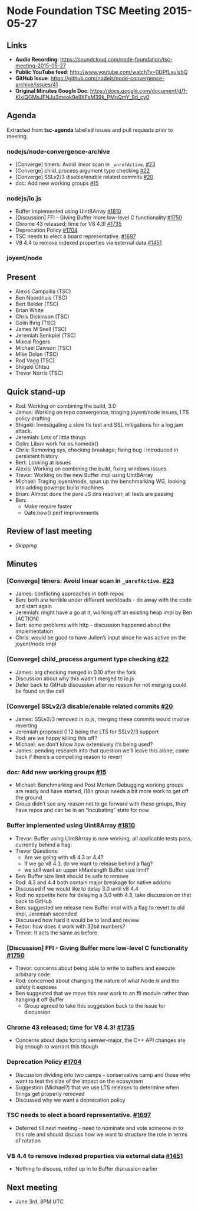 # Node Foundation TSC Meeting 2015-05-27

## Links

* **Audio Recording**: <https://soundcloud.com/node-foundation/tsc-meeting-2015-05-27>
* **Public YouTube feed**: <http://www.youtube.com/watch?v=0DPfLxulsbQ>
* **GitHub Issue**: <https://github.com/nodejs/node-convergence-archive/issues/41>
* **Original Minutes Google Doc**: <https://docs.google.com/document/d/1-KlxiQGMsJFNJu3meok9e9XFsM39k_PMnQmY_9d_cy0>

## Agenda

Extracted from **tsc-agenda** labelled issues and pull requests prior to meeting.

### nodejs/node-convergence-archive

* \[Converge\] timers: Avoid linear scan in `_unrefActive`. [#23](https://github.com/nodejs/node-convergence-archive/issues/23)
* \[Converge\] child_process argument type checking [#22](https://github.com/nodejs/node-convergence-archive/issues/22)
* \[Converge\] SSLv2/3 disable/enable related commits [#20](https://github.com/nodejs/node-convergence-archive/issues/20)
* doc: Add new working groups [#15](https://github.com/nodejs/node-convergence-archive/pull/15)

### nodejs/io.js

* Buffer implemented using Uint8Array [#1810](https://github.com/nodejs/io.js/issues/1810)
* \[Discussion\] FFI - Giving Buffer more low-level C functionality [#1750](https://github.com/nodejs/io.js/pull/1750)
* Chrome 43 released; time for V8 4.3! [#1735](https://github.com/nodejs/io.js/issues/1735)
* Deprecation Policy [#1704](https://github.com/nodejs/io.js/issues/1704)
* TSC needs to elect a board representative. [#1697](https://github.com/nodejs/io.js/issues/1697)
* V8 4.4 to remove indexed properties via external data [#1451](https://github.com/nodejs/io.js/issues/1451)

### joyent/node

## Present

* Alexis Campailla (TSC)
* Ben Noordhuis (TSC)
* Bert Belder (TSC)
* Brian White
* Chris Dickinson (TSC)
* Colin Ihrig (TSC)
* James M Snell (TSC)
* Jeremiah Senkpiel (TSC)
* Mikeal Rogers
* Michael Dawson (TSC)
* Mike Dolan (TSC)
* Rod Vagg (TSC)
* Shigeki Ohtsu
* Trevor Norris (TSC)

## Quick stand-up

* Rod: Working on combining the build, 3.0
* James: Working on repo convergence, triaging joyent/node issues, LTS policy drafting
* Shigeki: Investigating a slow tls test and SSL mitigations for a log jam attack.
* Jeremiah: Lots of little things
* Colin: Libuv work for os.homedir()
* Chris: Removing sys, checking breakage; fixing bug I introduced in persistent history
* Bert: Looking at issues
* Alexis: Working on combining the build, fixing windows issues
* Trevor: Working on the new Buffer impl using Uint8Array
* Michael: Traging joyent/node, spun up the benchmarking WG, looking into adding powerpc build machines
* Brian: Almost done the pure JS dns resolver, all tests are passing
* Ben:
  - Make require faster
  - Date.now() perf improvements

## Review of last meeting

* _Skipping_

## Minutes

### \[Converge\] timers: Avoid linear scan in `_unrefActive`. [#23](https://github.com/nodejs/node-convergence-archive/issues/23)

* James: conflicting approaches in both repos
* Ben: both are terrible under different workloads - do away with the code and start again
* Jeremiah: might have a go at it, working off an existing heap impl by Ben (ACTION)
* Bert: some problems with http - discussion happened about the implementation
* Chris: would be good to have Julien’s input since he was active on the joyent/node impl

### \[Converge\] child_process argument type checking [#22](https://github.com/nodejs/node-convergence-archive/issues/22)

* James: arg checking merged in 0.10 after the fork
* Discussion about why this wasn’t merged to io.js
* Defer back to GitHub discussion after no reason for not merging could be found on the call

### \[Converge\] SSLv2/3 disable/enable related commits [#20](https://github.com/nodejs/node-convergence-archive/issues/20)

* James: SSLv2/3 removed in io.js, merging these commits would involve reverting
* Jeremiah proposed 0.12 being the LTS for SSLv2/3 support
* Rod: are we happy killing this off?
* Michael: we don’t know how extensively it’s being used?
* James: pending research into that question we’ll leave this alone, come back if there’s a compelling reason to revert

### doc: Add new working groups [#15](https://github.com/nodejs/node-convergence-archive/pull/15)

* Michael: Benchmarking and Post Mortem Debugging working groups are ready and have started, i18n group needs a bit more work to get off the ground
* Group didn’t see any reason not to go forward with these groups, they have repos and can be in an “incubating” state for now

### Buffer implemented using Uint8Array [#1810](https://github.com/nodejs/io.js/issues/1810)

* Trevor: Buffer using Uint8Array is now working, all applicable tests pass, currently behind a flag:
* Trevor Questions:
  - Are we going with v8 4.3 or 4.4?
  - If we go v8 4.3, do we want to release behind a flag?
  - we still want an upper kMaxlength Buffer size limit?
* Ben: Buffer size limit should be safe to remove
* Rod: 4.3 and 4.4 both contain major breakage for native addons
* Discussed if we would like to delay 3.0 until v8 4.4
* Rod: no appetite here for delaying a 3.0 with 4.3, take discussion on that back to GitHub
* Ben: suggested we release new Buffer impl with a flag to revert to old impl, Jeremiah seconded
* Discussed how hard it would be to land and review
* Fedor: how does it work with 32bit numbers?
* Trevor: It acts the same as before

### \[Discussion\] FFI - Giving Buffer more low-level C functionality [#1750](https://github.com/nodejs/io.js/pull/1750)

* Trevor: concerns about being able to write to buffers and execute arbitrary code
* Rod: concerned about changing the nature of what Node _is_ and the safety it exposes
* Ben suggested that we move this new work to an ffi module rather than hanging it off Buffer
  - Group agreed to take this suggestion back to the issue for discussion

### Chrome 43 released; time for V8 4.3! [#1735](https://github.com/nodejs/io.js/issues/1735)

* Concerns about deps forcing semver-major, the C++ API changes are big enough to warrant this though

### Deprecation Policy [#1704](https://github.com/nodejs/io.js/issues/1704)

* Discussion dividing into two camps - conservative camp and those who want to test the size of the impact on the ecosystem
* Suggestion (Michael?) that we use LTS releases to determine when things get properly removed
* Discussed why we want a deprecation policy

### TSC needs to elect a board representative. [#1697](https://github.com/nodejs/io.js/issues/1697)

* Deferred till next meeting - need to nominate and vote someone in to this role and should discuss how we want to structure the role in terms of rotation

### V8 4.4 to remove indexed properties via external data [#1451](https://github.com/nodejs/io.js/issues/1451)

* Nothing to discuss, rolled up in to Buffer discussion earlier

## Next meeting

* June 3rd, 8PM UTC
